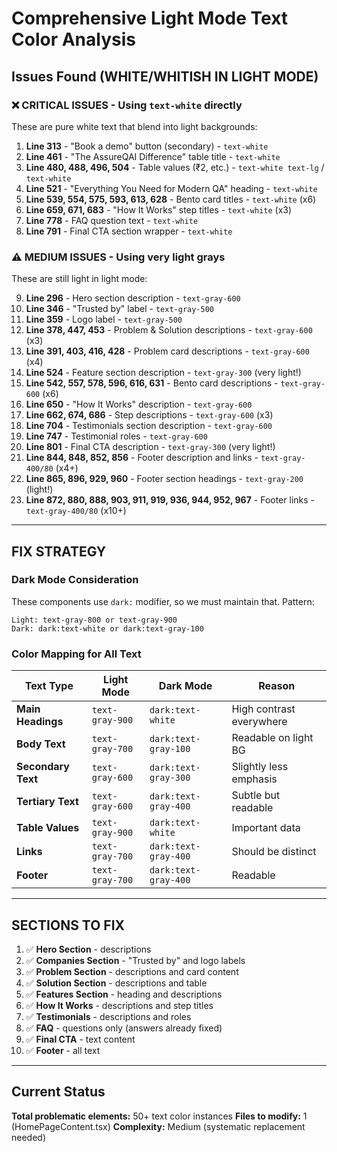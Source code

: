 # Comprehensive Light Mode Text Color Analysis

## Issues Found (WHITE/WHITISH IN LIGHT MODE)

### ❌ CRITICAL ISSUES - Using `text-white` directly

These are pure white text that blend into light backgrounds:

1. **Line 313** - "Book a demo" button (secondary) - `text-white`
2. **Line 461** - "The AssureQAI Difference" table title - `text-white`
3. **Line 480, 488, 496, 504** - Table values (₹2, etc.) - `text-white text-lg` / `text-white`
4. **Line 521** - "Everything You Need for Modern QA" heading - `text-white`
5. **Line 539, 554, 575, 593, 613, 628** - Bento card titles - `text-white` (x6)
6. **Line 659, 671, 683** - "How It Works" step titles - `text-white` (x3)
7. **Line 778** - FAQ question text - `text-white`
8. **Line 791** - Final CTA section wrapper - `text-white`

### ⚠️ MEDIUM ISSUES - Using very light grays

These are still light in light mode:

9. **Line 296** - Hero section description - `text-gray-600`
10. **Line 346** - "Trusted by" label - `text-gray-500`
11. **Line 359** - Logo label - `text-gray-500`
12. **Line 378, 447, 453** - Problem & Solution descriptions - `text-gray-600` (x3)
13. **Line 391, 403, 416, 428** - Problem card descriptions - `text-gray-600` (x4)
14. **Line 524** - Feature section description - `text-gray-300` (very light!)
15. **Line 542, 557, 578, 596, 616, 631** - Bento card descriptions - `text-gray-600` (x6)
16. **Line 650** - "How It Works" description - `text-gray-600`
17. **Line 662, 674, 686** - Step descriptions - `text-gray-600` (x3)
18. **Line 704** - Testimonials section description - `text-gray-600`
19. **Line 747** - Testimonial roles - `text-gray-600`
20. **Line 801** - Final CTA description - `text-gray-300` (very light!)
21. **Line 844, 848, 852, 856** - Footer description and links - `text-gray-400/80` (x4+)
22. **Line 865, 896, 929, 960** - Footer section headings - `text-gray-200` (light!)
23. **Line 872, 880, 888, 903, 911, 919, 936, 944, 952, 967** - Footer links - `text-gray-400/80` (x10+)

---

## FIX STRATEGY

### Dark Mode Consideration

These components use `dark:` modifier, so we must maintain that. Pattern:

```
Light: text-gray-800 or text-gray-900
Dark: dark:text-white or dark:text-gray-100
```

### Color Mapping for All Text

| Text Type          | Light Mode      | Dark Mode            | Reason                   |
| ------------------ | --------------- | -------------------- | ------------------------ |
| **Main Headings**  | `text-gray-900` | `dark:text-white`    | High contrast everywhere |
| **Body Text**      | `text-gray-700` | `dark:text-gray-100` | Readable on light BG     |
| **Secondary Text** | `text-gray-600` | `dark:text-gray-300` | Slightly less emphasis   |
| **Tertiary Text**  | `text-gray-600` | `dark:text-gray-400` | Subtle but readable      |
| **Table Values**   | `text-gray-900` | `dark:text-white`    | Important data           |
| **Links**          | `text-gray-700` | `dark:text-gray-400` | Should be distinct       |
| **Footer**         | `text-gray-700` | `dark:text-gray-400` | Readable                 |

---

## SECTIONS TO FIX

1. ✅ **Hero Section** - descriptions
2. ✅ **Companies Section** - "Trusted by" and logo labels
3. ✅ **Problem Section** - descriptions and card content
4. ✅ **Solution Section** - descriptions and table
5. ✅ **Features Section** - heading and descriptions
6. ✅ **How It Works** - descriptions and step titles
7. ✅ **Testimonials** - descriptions and roles
8. ✅ **FAQ** - questions only (answers already fixed)
9. ✅ **Final CTA** - text content
10. ✅ **Footer** - all text

---

## Current Status

**Total problematic elements:** 50+ text color instances
**Files to modify:** 1 (HomePageContent.tsx)
**Complexity:** Medium (systematic replacement needed)
